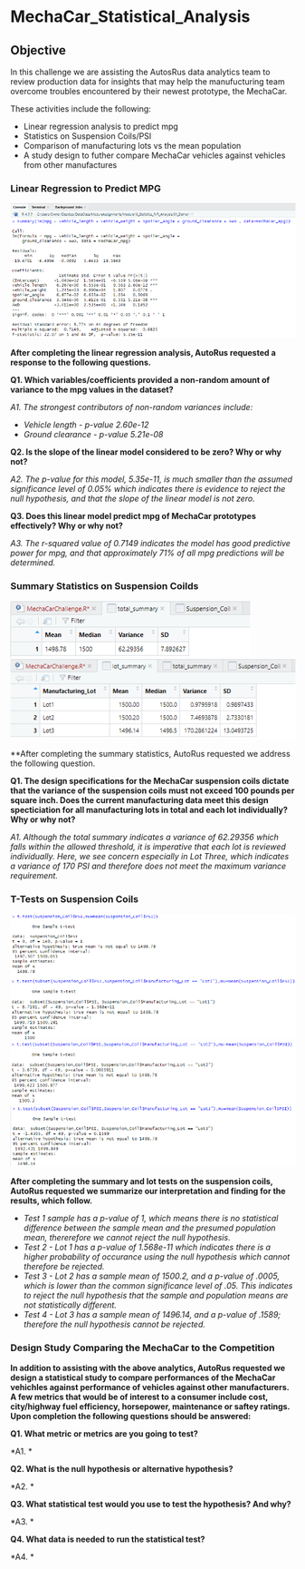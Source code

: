 # MechaCar_Statistical_Analysis

## Objective
In this challenge we are assisting the AutosRus data analytics team to review production data for insights that may help the manufucturing team overcome troubles encountered by their newest prototype, the MechaCar.

These activities include the following:
- Linear regression analysis to predict mpg
- Statistics on Suspension Coils/PSI
- Comparison of manufacturing lots vs the mean population
- A study design to futher compare MechaCar vehicles against vehicles from other manufactures

### Linear Regression to Predict MPG

![](Images/Module16.1c.png)

**After completing the linear regression analysis, AutoRus requested a response to the following questions.**

**Q1. Which variables/coefficients provided a non-random amount of variance to the mpg values in the dataset?**

*A1. The strongest contributors of non-random variances include:*
- *Vehicle length - p-value 2.60e-12*
- *Ground clearance - p-value 5.21e-08*

**Q2. Is the slope of the linear model considered to be zero? Why or why not?**

*A2. The p-value for this model, 5.35e-11, is much smaller than the assumed significance level of 0.05% which indicates there is evidence to reject the null hypothesis, and that the slope of the linear model is not zero.*

**Q3. Does this linear model predict mpg of MechaCar prototypes effectively? Why or why not?**

*A3. The r-squared value of 0.7149 indicates the model has good predictive power for mpg, and that approximately 71% of all mpg predictions will be determined.*

### Summary Statistics on Suspension Coilds

![](Images/Module16.2a.png)
![](Images/Module16.2b.png)

**After completing the summary statistics, AutoRus requested we address the following question.

**Q1. The design specifications for the MechaCar suspension coils dictate that the variance of the suspension coils must not exceed 100 pounds per square inch. Does the current manufacturing data meet this design specticiation for all manufacturing lots in total and each lot individually? Why or why not?**

*A1. Although the total summary indicates a variance of 62.29356 which falls within the allowed threshold, it is imperative that each lot is reviewed individually.  Here, we see concern especially in Lot Three, which indicates a variance of 170 PSI and therefore does not meet the maximum variance requirement.*

### T-Tests on Suspension Coils

![](Images/Module16.3a.png)
![](Images/Module16.3b.png)
![](Images/Module16.3c.png)
![](Images/Module16.3d.png)

**After completing the summary and lot tests on the suspension coils, AutoRus requested we summarize our interpretation and finding for the results, which follow.**

- *Test 1 sample has a p-value of 1, which means there is no statistical difference between the sample mean and the presumed population mean, thererefore we cannot reject the null hypothesis.*
- *Test 2 - Lot 1 has a p-value of 1.568e-11 which indicates there is a higher probability of occurance using the null hypothesis which cannot therefore be rejected.*
- *Test 3 - Lot 2 has a sample mean of 1500.2, and a p-value of .0005, which is lower than the common significance level of .05.  This indicates to reject the null hypothesis that the sample and population means are not statistically different.*
- *Test 4 - Lot 3 has a sample mean of 1496.14, and a p-value of .1589; therefore the null hypothesis cannot be rejected.*

### Design Study Comparing the MechaCar to the Competition

**In addition to assisting with the above analytics, AutoRus requested we design a statistical study to compare performances of the MechaCar vehichles against performance of vehicles against other manufacturers.  A few metrics that would be of interest to a consumer include cost, city/highway fuel efficiency, horsepower, maintenance or saftey ratings.  Upon completion the following questions should be answered:**

**Q1. What metric or metrics are you going to test?**

*A1.   *

**Q2. What is the null hypothesis or alternative hypothesis?**

*A2.   *

**Q3. What statistical test would you use to test the hypothesis? And why?**

*A3.   *

**Q4. What data is needed to run the statistical test?**

*A4.  *


